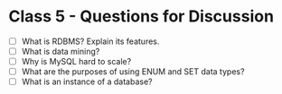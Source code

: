 # Class 5 - Questions for Discussion

- [ ] What is RDBMS? Explain its features.
- [ ] What is data mining?
- [ ] Why is MySQL hard to scale?
- [ ] What are the purposes of using ENUM and SET data types?
- [ ] What is an instance of a database?